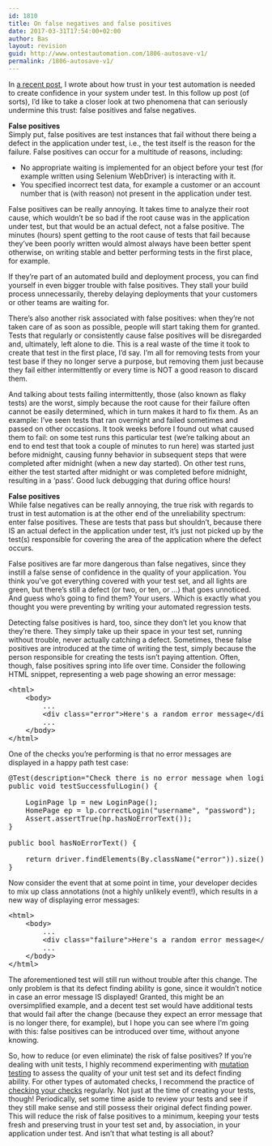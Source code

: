 ```yaml
---
id: 1810
title: On false negatives and false positives
date: 2017-03-31T17:54:00+02:00
author: Bas
layout: revision
guid: http://www.ontestautomation.com/1806-autosave-v1/
permalink: /1806-autosave-v1/
---
```

In <a href="http://www.ontestautomation.com/trust-automation/" target="_blank">a recent post</a>, I wrote about how trust in your test automation is needed to create confidence in your system under test. In this follow up post (of sorts), I&#8217;d like to take a closer look at two phenomena that can seriously undermine this trust: false positives and false negatives.

**False positives**  
Simply put, false positives are test instances that fail without there being a defect in the application under test, i.e., the test itself is the reason for the failure. False positives can occur for a multitude of reasons, including:

  * No appropriate waiting is implemented for an object before your test (for example written using Selenium WebDriver) is interacting with it.
  * You specified incorrect test data, for example a customer or an account number that is (with reason) not present in the application under test.

False positives can be really annoying. It takes time to analyze their root cause, which wouldn&#8217;t be so bad if the root cause was in the application under test, but that would be an actual defect, not a false positive. The minutes (hours) spent getting to the root cause of tests that fail because they&#8217;ve been poorly written would almost always have been better spent otherwise, on writing stable and better performing tests in the first place, for example.

If they&#8217;re part of an automated build and deployment process, you can find yourself in even bigger trouble with false positives. They stall your build process unnecessarily, thereby delaying deployments that your customers or other teams are waiting for.

There&#8217;s also another risk associated with false positives: when they&#8217;re not taken care of as soon as possible, people will start taking them for granted. Tests that regularly or consistently cause false positives will be disregarded and, ultimately, left alone to die. This is a real waste of the time it took to create that test in the first place, I&#8217;d say. I&#8217;m all for removing tests from your test base if they no longer serve a purpose, but removing them just because they fail either intermittently or every time is NOT a good reason to discard them.

And talking about tests failing intermittently, those (also known as flaky tests) are the worst, simply because the root cause for their failure often cannot be easily determined, which in turn makes it hard to fix them. As an example: I&#8217;ve seen tests that ran overnight and failed sometimes and passed on other occasions. It took weeks before I found out what caused them to fail: on some test runs this particular test (we&#8217;re talking about an end to end test that took a couple of minutes to run here) was started just before midnight, causing funny behavior in subsequent steps that were completed after midnight (when a new day started). On other test runs, either the test started after midnight or was completed before midnight, resulting in a &#8216;pass&#8217;. Good luck debugging that during office hours!

**False positives**  
While false negatives can be really annoying, the true risk with regards to trust in test automation is at the other end of the unreliability spectrum: enter false positives. These are tests that pass but shouldn&#8217;t, because there IS an actual defect in the application under test, it&#8217;s just not picked up by the test(s) responsible for covering the area of the application where the defect occurs.

False positives are far more dangerous than false negatives, since they instill a false sense of confidence in the quality of your application. You think you&#8217;ve got everything covered with your test set, and all lights are green, but there&#8217;s still a defect (or two, or ten, or &#8230;) that goes unnoticed. And guess who&#8217;s going to find them? Your users. Which is exactly what you thought you were preventing by writing your automated regression tests.

Detecting false positives is hard, too, since they don&#8217;t let you know that they&#8217;re there. They simply take up their space in your test set, running without trouble, never actually catching a defect. Sometimes, these false positives are introduced at the time of writing the test, simply because the person responsible for creating the tests isn&#8217;t paying attention. Often, though, false positives spring into life over time. Consider the following HTML snippet, representing a web page showing an error message:

<pre class="brush: html; gutter: false">&lt;html&gt;
	&lt;body&gt;
		...
		&lt;div class="error"&gt;Here&#039;s a random error message&lt;/div&gt;
		...
	&lt;/body&gt;
&lt;/html&gt;</pre>

One of the checks you&#8217;re performing is that no error messages are displayed in a happy path test case:

<pre class="brush: java; gutter: false">@Test(description="Check there is no error message when login is successful")
public void testSuccessfulLogin() {
		
	LoginPage lp = new LoginPage();
	HomePage ep = lp.correctLogin("username", "password");
	Assert.assertTrue(hp.hasNoErrorText());
}

public bool hasNoErrorText() {

	return driver.findElements(By.className("error")).size() == 0;
}</pre>

Now consider the event that at some point in time, your developer decides to mix up class annotations (not a highly unlikely event!), which results in a new way of displaying error messages:

<pre class="brush: html; gutter: false">&lt;html&gt;
	&lt;body&gt;
		...
		&lt;div class="failure"&gt;Here&#039;s a random error message&lt;/div&gt;
		...
	&lt;/body&gt;
&lt;/html&gt;</pre>

The aforementioned test will still run without trouble after this change. The only problem is that its defect finding ability is gone, since it wouldn&#8217;t notice in case an error message IS displayed! Granted, this might be an oversimplified example, and a decent test set would have additional tests that would fail after the change (because they expect an error message that is no longer there, for example), but I hope you can see where I&#8217;m going with this: false positives can be introduced over time, without anyone knowing.

So, how to reduce (or even eliminate) the risk of false positives? If you&#8217;re dealing with unit tests, I highly recommend experimenting with <a href="http://www.ontestautomation.com/an-introduction-to-mutation-testing-and-pit/" target="_blank">mutation testing</a> to assess the quality of your unit test set and its defect finding ability. For other types of automated checks, I recommend the practice of <a href="http://www.ontestautomation.com/do-you-check-your-automated-checks/" target="_blank">checking your checks</a> regularly. Not just at the time of creating your tests, though! Periodically, set some time aside to review your tests and see if they still make sense and still possess their original defect finding power. This will reduce the risk of false positives to a minimum, keeping your tests fresh and preserving trust in your test set and, by association, in your application under test. And isn&#8217;t that what testing is all about?